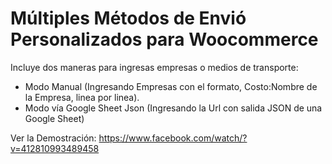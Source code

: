 # Múltiples Métodos de Envió Personalizados para Woocommerce
Incluye dos maneras para ingresas empresas o medios de transporte:
- Modo Manual (Ingresando Empresas con el formato, Costo:Nombre de la Empresa, linea por linea).
- Modo vía Google Sheet Json (Ingresando la Url con salida JSON de una Google Sheet)

Ver la Demostración:
https://www.facebook.com/watch/?v=412810993489458
